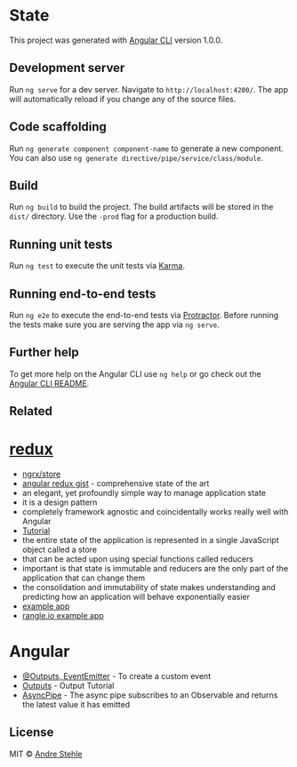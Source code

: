 # State

This project was generated with [Angular CLI](https://github.com/angular/angular-cli) version 1.0.0.

## Development server

Run `ng serve` for a dev server. Navigate to `http://localhost:4200/`. The app will automatically reload if you change any of the source files.

## Code scaffolding

Run `ng generate component component-name` to generate a new component. You can also use `ng generate directive/pipe/service/class/module`.

## Build

Run `ng build` to build the project. The build artifacts will be stored in the `dist/` directory. Use the `-prod` flag for a production build.

## Running unit tests

Run `ng test` to execute the unit tests via [Karma](https://karma-runner.github.io).

## Running end-to-end tests

Run `ng e2e` to execute the end-to-end tests via [Protractor](http://www.protractortest.org/).
Before running the tests make sure you are serving the app via `ng serve`.

## Further help

To get more help on the Angular CLI use `ng help` or go check out the [Angular CLI README](https://github.com/angular/angular-cli/blob/master/README.md).
## Related

# [redux](http://onehungrymind.com/build-better-angular-2-application-redux-ngrx/)
- [ngrx/store](https://github.com/ngrx/store)
- [angular redux gist](https://gist.github.com/btroncone/a6e4347326749f938510#introduction) - comprehensive state of the art
- an elegant, yet profoundly simple way to manage application state
- it is a design pattern
- completely framework agnostic and coincidentally works really well with Angular
- [Tutorial](https://egghead.io/courses/getting-started-with-redux)
- the entire state of the application is represented in a single JavaScript object called a store
- that can be acted upon using special functions called reducers
- important is that state is immutable and reducers are the only part of the application that can change them
- the consolidation and immutability of state makes understanding and predicting how an application will behave exponentially easier
- [example app](https://github.com/ngrx/example-app)
- [rangle.io example app](https://github.com/rangle/angular-ngrx-example)

# Angular
- [@Outputs, EventEmitter](http://learnangular2.com/outputs/) - To create a custom event
- [Outputs](https://www.sitepoint.com/angular-2-components-inputs-outputs/) - Output Tutorial
- [AsyncPipe](https://angular.io/docs/ts/latest/api/common/index/AsyncPipe-pipe.html) - The async pipe subscribes to an Observable and returns the latest value it has emitted

## License

MIT © [Andre Stehle](https://github.com/ansteh)
